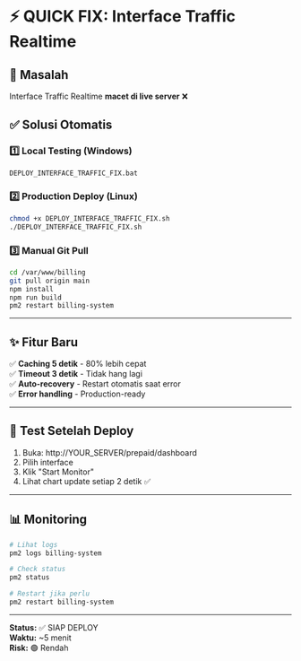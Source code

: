 # ⚡ QUICK FIX: Interface Traffic Realtime

## 🎯 Masalah
Interface Traffic Realtime **macet di live server** ❌

## ✅ Solusi Otomatis

### 1️⃣ Local Testing (Windows)
```bash
DEPLOY_INTERFACE_TRAFFIC_FIX.bat
```

### 2️⃣ Production Deploy (Linux)
```bash
chmod +x DEPLOY_INTERFACE_TRAFFIC_FIX.sh
./DEPLOY_INTERFACE_TRAFFIC_FIX.sh
```

### 3️⃣ Manual Git Pull
```bash
cd /var/www/billing
git pull origin main
npm install
npm run build
pm2 restart billing-system
```

---

## ✨ Fitur Baru

✅ **Caching 5 detik** - 80% lebih cepat  
✅ **Timeout 3 detik** - Tidak hang lagi  
✅ **Auto-recovery** - Restart otomatis saat error  
✅ **Error handling** - Production-ready  

---

## 🧪 Test Setelah Deploy

1. Buka: http://YOUR_SERVER/prepaid/dashboard
2. Pilih interface
3. Klik "Start Monitor"
4. Lihat chart update setiap 2 detik ✅

---

## 📊 Monitoring

```bash
# Lihat logs
pm2 logs billing-system

# Check status
pm2 status

# Restart jika perlu
pm2 restart billing-system
```

---

**Status:** ✅ SIAP DEPLOY  
**Waktu:** ~5 menit  
**Risk:** 🟢 Rendah  



